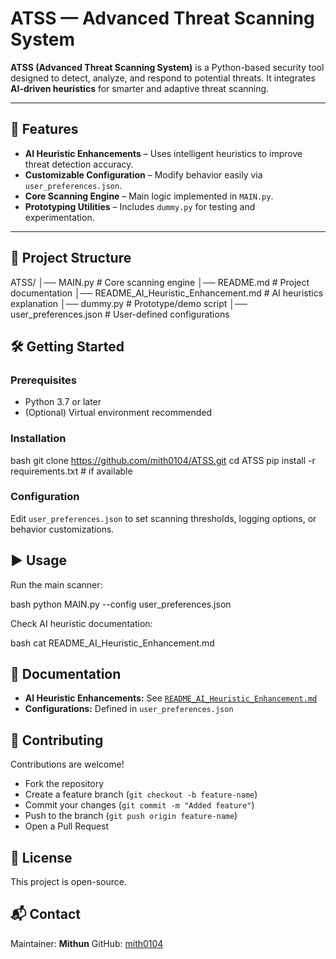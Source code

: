 
# ATSS — Advanced Threat Scanning System

**ATSS (Advanced Threat Scanning System)** is a Python-based security tool designed to detect, analyze, and respond to potential threats. It integrates **AI-driven heuristics** for smarter and adaptive threat scanning.

---

## 🚀 Features

- **AI Heuristic Enhancements** – Uses intelligent heuristics to improve threat detection accuracy.  
- **Customizable Configuration** – Modify behavior easily via `user_preferences.json`.  
- **Core Scanning Engine** – Main logic implemented in `MAIN.py`.  
- **Prototyping Utilities** – Includes `dummy.py` for testing and experimentation.  

---

## 📂 Project Structure



ATSS/
│── MAIN.py                     # Core scanning engine
│── README.md                   # Project documentation
│── README\_AI\_Heuristic\_Enhancement.md  # AI heuristics explanation
│── dummy.py                     # Prototype/demo script
│── user\_preferences.json        # User-defined configurations




## 🛠️ Getting Started

### Prerequisites
- Python 3.7 or later  
- (Optional) Virtual environment recommended  

### Installation
bash
git clone https://github.com/mith0104/ATSS.git
cd ATSS
pip install -r requirements.txt   # if available


### Configuration

Edit `user_preferences.json` to set scanning thresholds, logging options, or behavior customizations.


## ▶️ Usage

Run the main scanner:

bash
python MAIN.py --config user_preferences.json


Check AI heuristic documentation:

bash
cat README_AI_Heuristic_Enhancement.md




## 📖 Documentation

* **AI Heuristic Enhancements:** See [`README_AI_Heuristic_Enhancement.md`](README_AI_Heuristic_Enhancement.md)
* **Configurations:** Defined in `user_preferences.json`



## 🤝 Contributing

Contributions are welcome!

* Fork the repository
* Create a feature branch (`git checkout -b feature-name`)
* Commit your changes (`git commit -m "Added feature"`)
* Push to the branch (`git push origin feature-name`)
* Open a Pull Request



## 📜 License

This project is open-source.


## 📬 Contact

Maintainer: **Mithun**
GitHub: [mith0104](https://github.com/mith0104)

